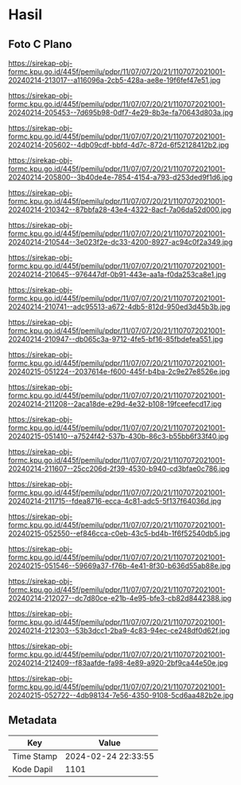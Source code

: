 # Hasil

## Foto C Plano

https://sirekap-obj-formc.kpu.go.id/445f/pemilu/pdpr/11/07/07/20/21/1107072021001-20240214-213017--a116096a-2cb5-428a-ae8e-19f6fef47e51.jpg

https://sirekap-obj-formc.kpu.go.id/445f/pemilu/pdpr/11/07/07/20/21/1107072021001-20240214-205453--7d695b98-0df7-4e29-8b3e-fa70643d803a.jpg

https://sirekap-obj-formc.kpu.go.id/445f/pemilu/pdpr/11/07/07/20/21/1107072021001-20240214-205602--4db09cdf-bbfd-4d7c-872d-6f52128412b2.jpg

https://sirekap-obj-formc.kpu.go.id/445f/pemilu/pdpr/11/07/07/20/21/1107072021001-20240214-205800--3b40de4e-7854-4154-a793-d253ded9f1d6.jpg

https://sirekap-obj-formc.kpu.go.id/445f/pemilu/pdpr/11/07/07/20/21/1107072021001-20240214-210342--87bbfa28-43e4-4322-8acf-7a06da52d000.jpg

https://sirekap-obj-formc.kpu.go.id/445f/pemilu/pdpr/11/07/07/20/21/1107072021001-20240214-210544--3e023f2e-dc33-4200-8927-ac94c0f2a349.jpg

https://sirekap-obj-formc.kpu.go.id/445f/pemilu/pdpr/11/07/07/20/21/1107072021001-20240214-210645--976447df-0b91-443e-aa1a-f0da253ca8e1.jpg

https://sirekap-obj-formc.kpu.go.id/445f/pemilu/pdpr/11/07/07/20/21/1107072021001-20240214-210741--adc95513-a672-4db5-812d-950ed3d45b3b.jpg

https://sirekap-obj-formc.kpu.go.id/445f/pemilu/pdpr/11/07/07/20/21/1107072021001-20240214-210947--db065c3a-9712-4fe5-bf16-85fbdefea551.jpg

https://sirekap-obj-formc.kpu.go.id/445f/pemilu/pdpr/11/07/07/20/21/1107072021001-20240215-051224--2037614e-f600-445f-b4ba-2c9e27e8526e.jpg

https://sirekap-obj-formc.kpu.go.id/445f/pemilu/pdpr/11/07/07/20/21/1107072021001-20240214-211208--2aca18de-e29d-4e32-b108-19fceefecd17.jpg

https://sirekap-obj-formc.kpu.go.id/445f/pemilu/pdpr/11/07/07/20/21/1107072021001-20240215-051410--a7524f42-537b-430b-86c3-b55bb6f33f40.jpg

https://sirekap-obj-formc.kpu.go.id/445f/pemilu/pdpr/11/07/07/20/21/1107072021001-20240214-211607--25cc206d-2f39-4530-b940-cd3bfae0c786.jpg

https://sirekap-obj-formc.kpu.go.id/445f/pemilu/pdpr/11/07/07/20/21/1107072021001-20240214-211715--fdea8716-ecca-4c81-adc5-5f137f64036d.jpg

https://sirekap-obj-formc.kpu.go.id/445f/pemilu/pdpr/11/07/07/20/21/1107072021001-20240215-052550--ef846cca-c0eb-43c5-bd4b-1f6f52540db5.jpg

https://sirekap-obj-formc.kpu.go.id/445f/pemilu/pdpr/11/07/07/20/21/1107072021001-20240215-051546--59669a37-f76b-4e41-8f30-b636d55ab88e.jpg

https://sirekap-obj-formc.kpu.go.id/445f/pemilu/pdpr/11/07/07/20/21/1107072021001-20240214-212027--dc7d80ce-e21b-4e95-bfe3-cb82d8442388.jpg

https://sirekap-obj-formc.kpu.go.id/445f/pemilu/pdpr/11/07/07/20/21/1107072021001-20240214-212303--53b3dcc1-2ba9-4c83-94ec-ce248df0d62f.jpg

https://sirekap-obj-formc.kpu.go.id/445f/pemilu/pdpr/11/07/07/20/21/1107072021001-20240214-212409--f83aafde-fa98-4e89-a920-2bf9ca44e50e.jpg

https://sirekap-obj-formc.kpu.go.id/445f/pemilu/pdpr/11/07/07/20/21/1107072021001-20240215-052722--4db98134-7e56-4350-9108-5cd6aa482b2e.jpg


## Metadata

| Key        | Value               |
| ---------- | ------------------- |
| Time Stamp | 2024-02-24 22:33:55 |
| Kode Dapil | 1101                |



